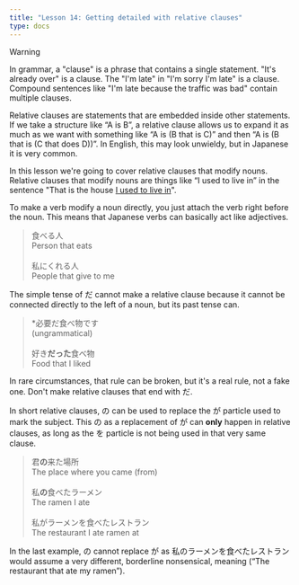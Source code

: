 ```yaml
---
title: "Lesson 14: Getting detailed with relative clauses"
type: docs
---
```


> [!WARNING]
> In grammar, a "clause" is a phrase that contains a single statement. "It's already over" is a clause. The "I'm late" in "I'm sorry I'm late" is a clause. Compound sentences like "I'm late because the traffic was bad" contain multiple clauses.


Relative clauses are statements that are embedded inside other statements. If we take a structure like “A is B”, a relative clause allows us to expand it as much as we want with something like “A is (B that is C)” and then “A is (B that is (C that does D))”. In English, this may look unwieldy, but in Japanese it is very common.

In this lesson we're going to cover relative clauses that modify nouns. Relative clauses that modify nouns are things like “I used to live in” in the sentence "That is the house <ins>I used to live in</ins>".

To make a verb modify a noun directly, you just attach the verb right before the noun. This means that Japanese verbs can basically act like adjectives.

> 食べる人  <br>
> Person that eats  <br>
>  <br>
> 私にくれる人  <br>
> People that give to me

The simple tense of だ cannot make a relative clause because it cannot be connected directly to the left of a noun, but its past tense can.

> *必要だ食べ物です  <br>
> (ungrammatical)  <br>
>  <br>
> 好き<b>だった</b>食べ物  <br>
> Food that I liked


In rare circumstances, that rule can be broken, but it's a real rule, not a fake one. Don't make relative clauses that end with だ.

In short relative clauses, の can be used to replace the が particle used to mark the subject. This の as a replacement of が can **only** happen in relative clauses, as long as the を particle is not being used in that very same clause.

> 君<b>の</b>来た場所  <br>
> The place where you came (from)  <br>
>  <br>
> 私<b>の</b>食べたラーメン  <br>
> The ramen I ate  <br>
>  <br>
> 私がラーメンを食べたレストラン  <br>
> The restaurant I ate ramen at


In the last example, の cannot replace が as 私のラーメンを食べたレストラン would assume a very different, borderline nonsensical, meaning (“The restaurant that ate my ramen”).